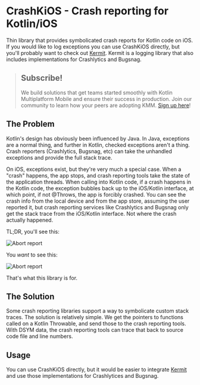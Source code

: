 # CrashKiOS - Crash reporting for Kotlin/iOS

Thin library that provides symbolicated crash reports for Kotlin code on 
iOS. If you would like to log exceptions you can use CrashKiOS directly, but
you'll probably want to check out [Kermit](https://github.com/touchlab/Kermit/). Kermit is a logging library that
also includes implementations for Crashlytics and Bugsnag.

> ## Subscribe!
>
> We build solutions that get teams started smoothly with Kotlin Multiplatform Mobile and ensure their success in production. Join our community to learn how your peers are adopting KMM.
 [Sign up here](https://go.touchlab.co/newsletter-gh)!

## The Problem

Kotlin's design has obviously been influenced by Java. In Java, exceptions
are a normal thing, and further in Kotlin, checked exceptions aren't a thing.
Crash reporters (Crashlytics, Bugsnag, etc) can take the unhandled exceptions
and provide the full stack trace.

On iOS, exceptions exist, but they're very much a special case. When a "crash" happens, 
the app stops, and crash reporting tools take the state of the application threads.
When calling into Kotlin code, if a crash happens in the Kotlin code, the exception 
bubbles back up to the iOS/Kotlin interface, at which point, if not @Throws, the app
is forcibly crashed. You can see the crash info from the local device and from the app store, 
assuming the user reported it, but crash reporting services like Crashlytics and Bugsnag 
only get the stack trace from the iOS/Kotlin interface. Not where the crash actually happened.

TL;DR, you'll see this:

![Abort report](kotlinabort.png)

You *want* to see this:

![Abort report](kotlinlines.png)

That's what this library is for.

## The Solution

Some crash reporting libraries support a way to symbolicate custom stack traces. The solution is relatively simple.
We get the pointers to functions called on a Kotlin Throwable, and send those to the crash reporting tools. With 
DSYM data, the crash reporting tools can trace that back to source code file and line numbers.
 
## Usage

You can use CrashKiOS directly, but it would be easier to integrate [Kermit](https://github.com/touchlab/Kermit/) and
use those implementations for Crashlytices and Bugsnag.

